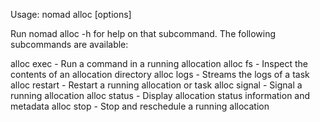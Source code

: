 Usage: nomad alloc <subcommand> [options]

Run nomad alloc <subcommand> -h for help on that subcommand. The following subcommands are available:

alloc exec -    Run a command in a running allocation
alloc fs -      Inspect the contents of an allocation directory
alloc logs -    Streams the logs of a task
alloc restart - Restart a running allocation or task
alloc signal -  Signal a running allocation
alloc status -  Display allocation status information and metadata
alloc stop -    Stop and reschedule a running allocation

